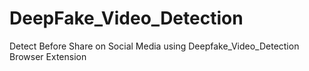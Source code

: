 # DeepFake_Video_Detection
Detect Before Share on Social Media using Deepfake_Video_Detection Browser Extension
